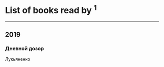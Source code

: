 # List of books read by [](https://plus.google.com/u/0/113385419764153208171/)<sup>1</sup>
---

## 2019

### Дневной дозор
Лукьяненко



